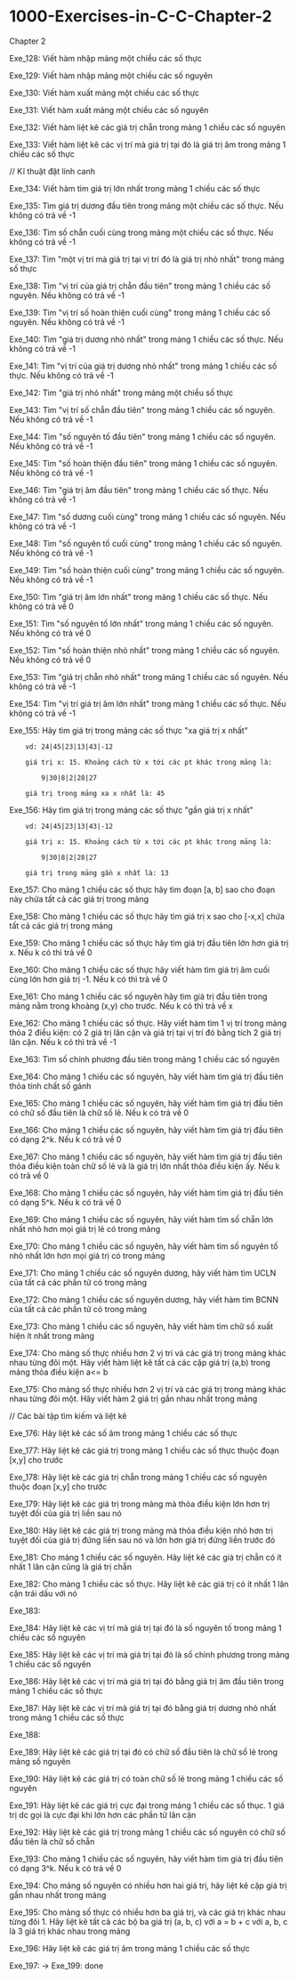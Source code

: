 # 1000-Exercises-in-C-C-Chapter-2

Chapter 2

Exe_128: Viết hàm nhập mảng một chiều các số thực

Exe_129: Viết hàm nhập mảng một chiều các số nguyên

Exe_130: Viết hàm xuất mảng một chiều các số thực

Exe_131: Viết hàm xuất mảng một chiều các số nguyên

Exe_132: Viết hàm liệt kê các giá trị chẵn trong mảng 1 chiều các số nguyên

Exe_133: Viết hàm liệt kê các vị trí mà giá trị tại đó là giá trị âm trong mảng 1 chiều các số thực

// Kĩ thuật đặt lính canh

Exe_134: Viết hàm tìm giá trị lớn nhất trong mảng 1 chiều các số thực

Exe_135: Tìm giá trị dương đầu tiên trong mảng một chiều các số thực. Nếu không có trả về -1

Exe_136: Tìm số chẵn cuối cùng trong mảng một chiều các số thực. Nếu không có trả về -1

Exe_137: Tim "một vị trí mà giá trị tại vị trí đó là giá trị nhỏ nhất" trong mảng số thực

Exe_138: Tìm "vị trí của giá trị chẵn đầu tiên" trong mảng 1 chiều các số nguyên. Nếu không có trả về -1

Exe_139: Tìm "vị trí số hoàn thiện cuối cùng" trong mảng 1 chiều các số nguyên. Nếu không có trả về -1

Exe_140: Tìm "giá trị dương nhỏ nhất" trong mảng 1 chiều các số thực. Nếu không có trả về -1

Exe_141: Tìm "vị trí của giá trị dương nhỏ nhất" trong mảng 1 chiều các số thực. Nếu không có trả về -1

Exe_142: Tìm "giá trị nhỏ nhất" trong mảng một chiều số thực

Exe_143: Tìm "vị trí số chẵn đầu tiên" trong mảng 1 chiều các số nguyên. Nếu không có trả về -1

Exe_144: Tìm "số nguyên tố đầu tiên" trong mảng 1 chiều các số nguyên. Nếu không có trả về -1

Exe_145: Tìm "số hoàn thiện đầu tiên" trong mảng 1 chiều các số nguyên. Nếu không có trả về -1

Exe_146: Tìm "giá trị âm đầu tiên" trong mảng 1 chiều các số thực. Nếu không có trả về -1

Exe_147: Tìm "số dương cuối cùng" trong mảng 1 chiều các số nguyên. Nếu không có trả về -1

Exe_148: Tìm "số nguyên tố cuối cùng" trong mảng 1 chiều các số nguyên. Nếu không có trả về -1

Exe_149: Tìm "số hoàn thiện cuối cùng" trong mảng 1 chiều các số nguyên. Nếu không có trả về -1

Exe_150: Tìm "giá trị âm lớn nhất" trong mảng 1 chiều các số thực. Nếu không có trả về 0

Exe_151: Tìm "số nguyên tố lớn nhất" trong mảng 1 chiều các số nguyên. Nếu không có trả về 0

Exe_152: Tìm "số hoàn thiện nhỏ nhất" trong mảng 1 chiều các số nguyên. Nếu không có trả về 0

Exe_153: Tìm "giá trị chẵn nhỏ nhất" trong mảng 1 chiều các số nguyên. Nếu không có trả về -1

Exe_154: Tìm "vị trí giá trị âm lớn nhất" trong mảng 1 chiều các số thực. Nếu không có trả về -1

Exe_155: Hãy tìm giá trị trong mảng các số thực "xa giá trị x nhất"

        vd: 24|45|23|13|43|-12
        
        giá trị x: 15. Khoảng cách từ x tới các pt khác trong mảng là:
        
            9|30|8|2|28|27
            
        giá trị trong mảng xa x nhất là: 45

Exe_156: Hãy tìm giá trị trong mảng các số thực "gần giá trị x nhất"

        vd: 24|45|23|13|43|-12
        
        giá trị x: 15. Khoảng cách từ x tới các pt khác trong mảng là:
        
            9|30|8|2|28|27
            
        giá trị trong mảng gần x nhất là: 13

Exe_157: Cho mảng 1 chiều các số thực hãy tìm đoạn [a, b] sao cho đoạn này chứa tất cả các giá trị trong mảng

Exe_158: Cho mảng 1 chiều các số thực hãy tìm giá trị x sao cho [-x,x] chứa tất cả các giá trị trong mảng

Exe_159: Cho mảng 1 chiều các số thực hãy tìm giá trị đầu tiên lớn hơn giá trị x. Nếu k có thì trả về 0

Exe_160: Cho mảng 1 chiều các số thực hãy viết hàm tìm giá trị âm cuối cùng lớn hơn giá trị -1. Nếu k có thì trả về 0

Exe_161: Cho mảng 1 chiều các số nguyên hãy tìm giá trị đầu tiên trong mảng nằm trong khoảng (x,y) cho trước. Nếu k có thì trả về x

Exe_162: Cho mảng 1 chiều các số thực. Hãy viết hàm tìm 1 vị trí trong mảng thỏa 2 điều kiện: có 2 giá trị lân cận và giá trị tại vị trí đó bằng tích 2 giá trị lân cận. Nếu k có thì trả về -1

Exe_163: Tìm số chính phương đầu tiên trong mảng 1 chiều các số nguyên

Exe_164: Cho mảng 1 chiều các số nguyên, hãy viết hàm tìm giá trị đầu tiên thỏa tính chất số gánh

Exe_165: Cho mảng 1 chiều các số nguyên, hãy viết hàm tìm giá trị đầu tiên có chữ số đầu tiên là chữ số lẻ. Nếu k có trả về 0

Exe_166: Cho mảng 1 chiều các số nguyên, hãy viết hàm tìm giá trị đầu tiên có dạng 2^k. Nếu k có trả về 0

Exe_167: Cho mảng 1 chiều các số nguyên, hãy viết hàm tìm giá trị đầu tiên thỏa điều kiện toàn chữ số lẻ và là giá trị lớn nhất thỏa điều kiện ấy. Nếu k có trả về 0

Exe_168: Cho mảng 1 chiều các số nguyên, hãy viết hàm tìm giá trị đầu tiên có dạng 5^k. Nếu k có trả về 0

Exe_169: Cho mảng 1 chiều các số nguyên, hãy viết hàm tìm số chẵn lớn nhất nhỏ hơn mọi giá trị lẻ có trong mảng

Exe_170: Cho mảng 1 chiều các số nguyên, hãy viết hàm tìm số nguyên tố nhỏ nhất lớn hơn mọi giá trị có trong mảng

Exe_171: Cho mảng 1 chiều các số nguyên dương, hãy viết hàm tìm UCLN của tất cả các phần tử có trong mảng

Exe_172: Cho mảng 1 chiều các số nguyên dương, hãy viết hàm tìm BCNN của tất cả các phần tử có trong mảng

Exe_173: Cho mảng 1 chiều các số nguyên, hãy viết hàm tìm chữ số xuất hiện ít nhất trong mảng

Exe_174: Cho mảng số thực nhiều hơn 2 vị trí và các giá trị trong mảng khác nhau từng đôi một. Hãy viết hàm liệt kê tất cả các cặp giá trị (a,b) trong mảng thỏa điều kiện a<= b

Exe_175: Cho mảng số thực nhiều hơn 2 vị trí và các giá trị trong mảng khác nhau từng đôi một. Hãy viết hàm 2 giá trị gần nhau nhất trong mảng

// Các bài tập tìm kiếm và liệt kê

Exe_176: Hãy liệt kê các số âm trong mảng 1 chiều các số thực

Exe_177: Hãy liệt kê các giá trị trong mảng 1 chiều các số thực thuộc đoạn [x,y] cho trước

Exe_178: Hãy liệt kê các giá trị chẵn trong mảng 1 chiều các số nguyên thuộc đoạn [x,y] cho trước

Exe_179: Hãy liệt kê các giá trị trong mảng mà thỏa điều kiện lớn hơn trị tuyệt đối của giá trị liền sau nó

Exe_180: Hãy liệt kê các giá trị trong mảng mà thỏa điều kiện nhỏ hơn trị tuyệt đối của giá trị đứng liền sau nó và lớn hơn giá trị đứng liền trước đó

Exe_181: Cho mảng 1 chiều các số nguyên. Hãy liệt kê các giá trị chẵn có ít nhất 1 lân cận cũng là giá trị chẵn

Exe_182: Cho mảng 1 chiều các số thực. Hãy liệt kê các giá trị có ít nhất 1 lân cận trái dấu với nó

Exe_183:

Exe_184: Hãy liệt kê các vị trí mà giá trị tại đó là số nguyên tố trong mảng 1 chiều các số nguyên

Exe_185: Hãy liệt kê các vị trí mà giá trị tại đó là số chình phương trong mảng 1 chiều các số nguyên

Exe_186: Hãy liệt kê các vị trí mà giá trị tại đó bằng giá trị âm đầu tiên trong mảng 1 chiều các số thực

Exe_187: Hãy liệt kê các vị trí mà giá trị tại đó bằng giá trị dương nhỏ nhất trong mảng 1 chiều các số thực

Exe_188:

Exe_189: Hãy liệt kê các giá trị tại đó có chữ số đầu tiên là chữ số lẻ trong mảng số nguyên

Exe_190: Hãy liệt kê các giá trị có toàn chữ số lẻ trong mảng 1 chiều các số nguyên

Exe_191: Hãy liệt kê các giá trị cực đại trong mảng 1 chiều các số thục. 1 giá trị dc gọi là cực đại khi lớn hơn các phần tử lân cận

Exe_192: Hãy liệt kê các giá trị trong mảng 1 chiều các số nguyên có chữ số đầu tiên là chữ số chẵn

Exe_193: Cho mảng 1 chiều các số nguyên, hãy viết hàm tìm giá trị đầu tiên có dạng 3^k. Nếu k có trả về 0

Exe_194: Cho mảng số nguyên có nhiều hơn hai giá trị, hãy liệt kê cặp giá trị gần nhau nhất trong mảng

Exe_195: Cho mảng số thực có nhiều hơn ba giá trị, và các giá trị khác nhau từng đôi 1. Hãy liệt kê tất cả các bộ ba giá trị (a, b, c) với a = b + c với a, b, c là 3 giá trị khác nhau trong mảng

Exe_196: Hãy liệt kê các giá trị âm trong mảng 1 chiều các số thực

Exe_197: -> Exe_199: done
